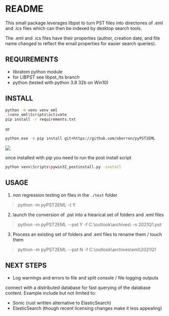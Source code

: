# README
This small package leverages libpst to turn PST files into directories of .eml and .ics files which can then be indexed by desktop search tools.

The .eml and .ics files have their properties (author, creation date, and file name changed to reflect the email properties for easier search queries).

## REQUIREMENTS
* libratom python module
* for LIBPST see libpst_lts branch
* python (tested with python 3.8 32b on Win10)

## INSTALL

```bash
python -m venv venv_eml
.\venv_eml\Scripts\activate
pip install -r requirements.txt
```

or 

```bash
python.exe -m pip install git+https://github.com/oberron/pyPST2EML
```

![](https://t4.ftcdn.net/jpg/01/01/48/09/240_F_101480925_dWEgCvJIagLTy36eiBmoyIRmxoqcKNeo.jpg)

once installed with pip you need to run the post install script

```bash
python venv\Scripts\pywin32_postinstall.py -install
```

## USAGE

1. non regression testing on files in the `./test` folder

>python -m pyPST2EML -t Y

2. launch the conversion of .pst into a hiearical set of folders and .eml files

> python -m pyPST2EML --pst Y -f C:\outlook\archives\ -n 2021Q1.pst

3. Process an existing set of folders and .eml files to rename them / touch them

> python -m pyPST2EML --pst N -f C:\outlook\archives\eml\2021Q1


## NEXT STEPS

* Log warnings and errors to file and split console / file logging outputs

connect with a distributed database for fast querying of the database content. Example include but not limited to:

* Sonic (rust written alternative to ElasticSearch)
* ElasticSearch (though recent licensing changes make it less appealing)

